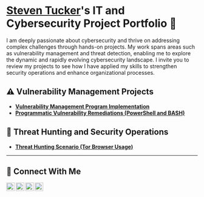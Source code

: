 # <a href="https://www.linkedin.com/in/Steven/">Steven Tucker</a>'s IT and Cybersecurity Project Portfolio 🔐

I am deeply passionate about cybersecurity and thrive on addressing complex challenges through hands-on projects. My work spans areas such as vulnerability management and threat detection, enabling me to explore the dynamic and rapidly evolving cybersecurity landscape. I invite you to review my projects to see how I have applied my skills to strengthen security operations and enhance organizational processes.


## ⚠️ Vulnerability Management Projects

- **[Vulnerability Management Program Implementation](https://github.com/steventucker56/ST-vulnerability-management-program/tree/main)**
- **[Programmatic Vulnerability Remediations (PowerShell and BASH)](https://github.com/steventucker56/programmatic-vulnerability-remediations)**

## 🚨 Threat Hunting and Security Operations

- **[Threat Hunting Scenario (Tor Browser Usage)](https://github.com/steventucker56/threat-hunting-scenario-tor)**

<hr/>

## 🤳 Connect With Me

[<img align="left" alt="___________ | YouTube" width="22px" src="https://cdn.jsdelivr.net/npm/simple-icons@v3/icons/youtube.svg" />][youtube]
[<img align="left" alt="___________ | Twitter" width="22px" src="https://cdn.jsdelivr.net/npm/simple-icons@v3/icons/twitter.svg" />][twitter]
[<img align="left" alt="___________ | LinkedIn" width="22px" src="https://cdn.jsdelivr.net/npm/simple-icons@v3/icons/linkedin.svg" />][linkedin]
[<img align="left" alt="___________ | Instagram" width="22px" src="https://cdn.jsdelivr.net/npm/simple-icons@v3/icons/instagram.svg" />][instagram]

[twitter]: https://twitter.com/___________
[youtube]: https://www.youtube.com/c/___________
[instagram]: https://www.instagram.com/___________
[linkedin]: https://linkedin.com/in/___________

<!--
<img width="35" alt="image" src="https://github.com/user-attachments/assets/2f41c7cd-5ea8-4475-b451-a37161b6c3fb"> 
<img width="35" alt="image" src="https://github.com/user-attachments/assets/77649969-9910-4994-8b96-74a116cfb2a8">
-->
